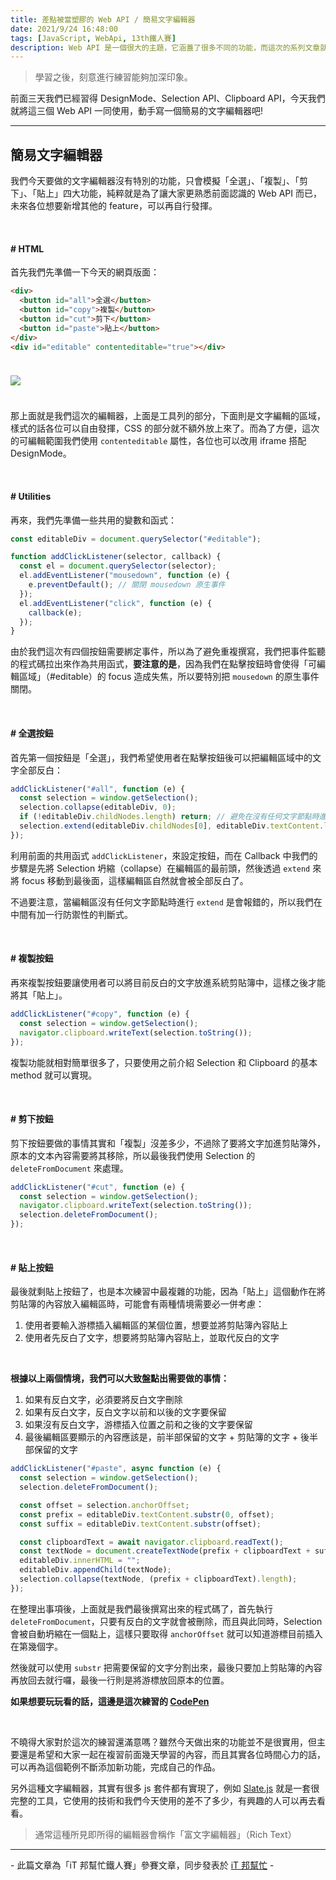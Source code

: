 ```yaml
---
title: 差點被當塑膠的 Web API / 簡易文字編輯器
date: 2021/9/24 16:48:00
tags: [JavaScript, WebApi, 13th鐵人賽]
description: Web API 是一個很大的主題，它涵蓋了很多不同的功能，而這次的系列文章就是想要介紹那些深埋在 window 裡，你不曾發覺或是常常遺忘的 API，或許在你開發網頁的過程中有遇過一些特殊需求，當下雖然用了一些管用手法解決，但看完這次的系列文章，你可能會有新的靈感或發現。
---
```


> 學習之後，刻意進行練習能夠加深印象。

前面三天我們已經習得 DesignMode、Selection API、Clipboard API，今天我們就將這三個 Web API 一同使用，動手寫一個簡易的文字編輯器吧!

---

## 簡易文字編輯器

我們今天要做的文字編輯器沒有特別的功能，只會模擬「全選」、「複製」、「剪下」、「貼上」四大功能，純粹就是為了讓大家更熟悉前面認識的 Web API 而已，未來各位想要新增其他的 feature，可以再自行發揮。

<br/>

#### # HTML

首先我們先準備一下今天的網頁版面：

```html
<div>
  <button id="all">全選</button>
  <button id="copy">複製</button>
  <button id="cut">剪下</button>
  <button id="paste">貼上</button>
</div>
<div id="editable" contenteditable="true"></div>
```

<img src="/img/content/webApi-11/rich.png" style="margin: 24px auto;" />

那上面就是我們這次的編輯器，上面是工具列的部分，下面則是文字編輯的區域，樣式的話各位可以自由發揮，CSS 的部分就不額外放上來了。而為了方便，這次的可編輯範圍我們使用 `contenteditable` 屬性，各位也可以改用 iframe 搭配 DesignMode。

<br/>

#### # Utilities

再來，我們先準備一些共用的變數和函式：

```javascript
const editableDiv = document.querySelector("#editable");

function addClickListener(selector, callback) {
  const el = document.querySelector(selector);
  el.addEventListener("mousedown", function (e) {
    e.preventDefault(); // 關閉 mousedown 原生事件
  });
  el.addEventListener("click", function (e) {
    callback(e);
  });
}
```

由於我們這次有四個按鈕需要綁定事件，所以為了避免重複撰寫，我們把事件監聽的程式碼拉出來作為共用函式，**要注意的是**，因為我們在點擊按鈕時會使得「可編輯區域」（#editable）的 focus 造成失焦，所以要特別把 `mousedown` 的原生事件關閉。

<br/>

#### # 全選按鈕

首先第一個按鈕是「全選」，我們希望使用者在點擊按鈕後可以把編輯區域中的文字全部反白：

```javascript
addClickListener("#all", function (e) {
  const selection = window.getSelection();
  selection.collapse(editableDiv, 0);
  if (!editableDiv.childNodes.length) return; // 避免在沒有任何文字節點時進行 extend
  selection.extend(editableDiv.childNodes[0], editableDiv.textContent.length);
});
```

利用前面的共用函式 `addClickListener`，來設定按鈕，而在 Callback 中我們的步驟是先將 Selection 坍縮（collapse）在編輯區的最前頭，然後透過 `extend` 來將 focus 移動到最後面，這樣編輯區自然就會被全部反白了。

不過要注意，當編輯區沒有任何文字節點時進行 `extend` 是會報錯的，所以我們在中間有加一行防禦性的判斷式。

<br/>

#### # 複製按鈕

再來複製按鈕要讓使用者可以將目前反白的文字放進系統剪貼簿中，這樣之後才能將其「貼上」。

```javascript
addClickListener("#copy", function (e) {
  const selection = window.getSelection();
  navigator.clipboard.writeText(selection.toString());
});
```

複製功能就相對簡單很多了，只要使用之前介紹 Selection 和 Clipboard 的基本 method 就可以實現。

<br/>

#### # 剪下按鈕

剪下按鈕要做的事情其實和「複製」沒差多少，不過除了要將文字加進剪貼簿外，原本的文本內容需要將其移除，所以最後我們使用 Selection 的 `deleteFromDocument` 來處理。

```javascript
addClickListener("#cut", function (e) {
  const selection = window.getSelection();
  navigator.clipboard.writeText(selection.toString());
  selection.deleteFromDocument();
});
```

<br/>

#### # 貼上按鈕

最後就剩貼上按鈕了，也是本次練習中最複雜的功能，因為「貼上」這個動作在將剪貼簿的內容放入編輯區時，可能會有兩種情境需要必一併考慮：

1. 使用者要輸入游標插入編輯區的某個位置，想要並將剪貼簿內容貼上
2. 使用者先反白了文字，想要將剪貼簿內容貼上，並取代反白的文字

<br/>

**根據以上兩個情境，我們可以大致盤點出需要做的事情：**

1. 如果有反白文字，必須要將反白文字刪除
2. 如果有反白文字，反白文字以前和以後的文字要保留
3. 如果沒有反白文字，游標插入位置之前和之後的文字要保留
4. 最後編輯區要顯示的內容應該是，前半部保留的文字 + 剪貼簿的文字 + 後半部保留的文字

```javascript
addClickListener("#paste", async function (e) {
  const selection = window.getSelection();
  selection.deleteFromDocument();

  const offset = selection.anchorOffset;
  const prefix = editableDiv.textContent.substr(0, offset);
  const suffix = editableDiv.textContent.substr(offset);

  const clipboardText = await navigator.clipboard.readText();
  const textNode = document.createTextNode(prefix + clipboardText + suffix);
  editableDiv.innerHTML = "";
  editableDiv.appendChild(textNode);
  selection.collapse(textNode, (prefix + clipboardText).length);
});
```

在整理出事項後，上面就是我們最後撰寫出來的程式碼了，首先執行 `deleteFromDocument`，只要有反白的文字就會被刪除，而且與此同時，Selection 會被自動坍縮在一個點上，這樣只要取得 `anchorOffset` 就可以知道游標目前插入在第幾個字。

然後就可以使用 `substr` 把需要保留的文字分割出來，最後只要加上剪貼簿的內容再放回去就行囉，最後一行則是將游標放回原本的位置。

**如果想要玩玩看的話，這邊是這次練習的 [CodePen](https://codepen.io/max-lee/pen/wveYwKK)**

<br/>

不曉得大家對於這次的練習還滿意嗎？雖然今天做出來的功能並不是很實用，但主要還是希望和大家一起在複習前面幾天學習的內容，而且其實各位時間心力的話，可以再為這個範例不斷添加新功能，完成自己的作品。

另外這種文字編輯器，其實有很多 js 套件都有實現了，例如 [Slate.js](https://www.slatejs.org/examples/richtext) 就是一套很完整的工具，它使用的技術和我們今天使用的差不了多少，有興趣的人可以再去看看。

> 通常這種所見即所得的編輯器會稱作「富文字編輯器」（Rich Text）

---

\- 此篇文章為「iT 邦幫忙鐵人賽」參賽文章，同步發表於 [iT 邦幫忙](https://ithelp.ithome.com.tw/articles/10272325) -

